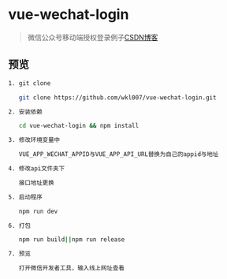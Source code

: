 # vue-wechat-login

> 微信公众号移动端授权登录例子[CSDN博客](https://blog.csdn.net/qq_35844177/article/details/79743812)

## 预览

``` bash
1. git clone

   git clone https://github.com/wkl007/vue-wechat-login.git

2. 安装依赖

   cd vue-wechat-login && npm install

3. 修改环境变量中

   VUE_APP_WECHAT_APPID与VUE_APP_API_URL替换为自己的appid与地址

4. 修改api文件夹下

   接口地址更换

5. 启动程序

   npm run dev

6. 打包

   npm run build||npm run release

7. 预览

   打开微信开发者工具，输入线上网址查看
